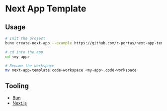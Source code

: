 # Next App Template

## Usage

```bash
# Init the project
bunx create-next-app --example https://github.com/r-portas/next-app-template

# cd into the app
cd <my-app>

# Rename the workspace
mv next-app-template.code-workspace <my-app>.code-workspace
```

## Tooling

- [Bun](https://bun.sh)
- [Next.js](https://nextjs.org)